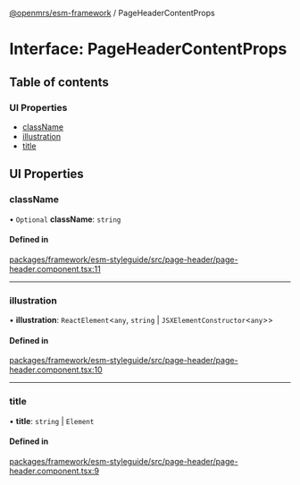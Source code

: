 [@openmrs/esm-framework](../API.md) / PageHeaderContentProps

# Interface: PageHeaderContentProps

## Table of contents

### UI Properties

- [className](PageHeaderContentProps.md#classname)
- [illustration](PageHeaderContentProps.md#illustration)
- [title](PageHeaderContentProps.md#title)

## UI Properties

### className

• `Optional` **className**: `string`

#### Defined in

[packages/framework/esm-styleguide/src/page-header/page-header.component.tsx:11](https://github.com/mccarthyaaron/openmrs-esm-core/blob/main/packages/framework/esm-styleguide/src/page-header/page-header.component.tsx#L11)

___

### illustration

• **illustration**: `ReactElement`<`any`, `string` \| `JSXElementConstructor`<`any`\>\>

#### Defined in

[packages/framework/esm-styleguide/src/page-header/page-header.component.tsx:10](https://github.com/mccarthyaaron/openmrs-esm-core/blob/main/packages/framework/esm-styleguide/src/page-header/page-header.component.tsx#L10)

___

### title

• **title**: `string` \| `Element`

#### Defined in

[packages/framework/esm-styleguide/src/page-header/page-header.component.tsx:9](https://github.com/mccarthyaaron/openmrs-esm-core/blob/main/packages/framework/esm-styleguide/src/page-header/page-header.component.tsx#L9)

